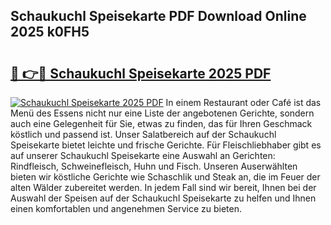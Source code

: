 ## Schaukuchl Speisekarte PDF Download Online 2025 k0FH5

# <h2><a href="http://gc6s9eo.nevu.top/?p=Schaukuchl+Speisekarte">🔗 👉🔴 Schaukuchl Speisekarte 2025 PDF</a></h2>

[![Schaukuchl Speisekarte 2025 PDF](https://i.imgur.com/dBaPXMq.png)](http://gc6s9eo.nevu.top/?p=Schaukuchl+Speisekarte)
In einem Restaurant oder Café ist das Menü des Essens nicht nur eine Liste der angebotenen Gerichte, sondern auch eine Gelegenheit für Sie, etwas zu finden, das für Ihren Geschmack köstlich und passend ist. Unser Salatbereich auf der Schaukuchl Speisekarte bietet leichte und frische Gerichte. Für Fleischliebhaber gibt es auf unserer Schaukuchl Speisekarte eine Auswahl an Gerichten: Rindfleisch, Schweinefleisch, Huhn und Fisch. Unseren Auserwählten bieten wir köstliche Gerichte wie Schaschlik und Steak an, die im Feuer der alten Wälder zubereitet werden. In jedem Fall sind wir bereit, Ihnen bei der Auswahl der Speisen auf der Schaukuchl Speisekarte zu helfen und Ihnen einen komfortablen und angenehmen Service zu bieten.
